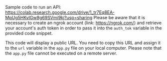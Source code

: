 Sample code to run an API:
https://colab.research.google.com/drive/1_tr7Eq8EA-MpUg5HKvlGw8g69SVmi9kj?usp=sharing
Please be aware that it is necessary to create an ngrok account (link: https://ngrok.com/) and retrieve your account's auth token in order to pass it into the `auth_tok` variable in the provided code snippet.

This code will display a public URL. You need to copy this URL and assign it to the `url` variable in the `app.py` file on your local computer. Please note that the `app.py` file cannot be executed on a remote server.
